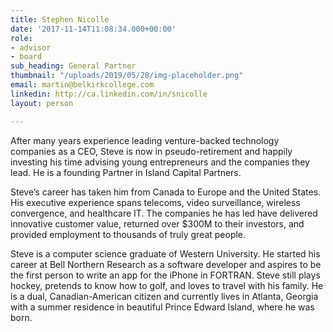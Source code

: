 ```yaml
---
title: Stephen Nicolle
date: '2017-11-14T11:08:34.000+00:00'
role:
- advisor
- board
sub_heading: General Partner
thumbnail: "/uploads/2019/05/28/img-placeholder.png"
email: martin@belkirkcollege.com
linkedin: http://ca.linkedin.com/in/snicolle
layout: person

---
```

After many years experience leading venture-backed technology companies as a CEO, Steve is now in pseudo-retirement and happily investing his time advising young entrepreneurs and the companies they lead. He is a founding Partner in Island Capital Partners.

Steve’s career has taken him from Canada to Europe and the United States. His executive experience spans telecoms, video surveillance, wireless convergence, and healthcare IT. The companies he has led have delivered innovative customer value, returned over $300M to their investors, and provided employment to thousands of truly great people.

Steve is a computer science graduate of Western University. He started his career at Bell Northern Research as a software developer and aspires to be the first person to write an app for the iPhone in FORTRAN. Steve still plays hockey, pretends to know how to golf, and loves to travel with his family. He is a dual, Canadian-American citizen and currently lives in Atlanta, Georgia with a summer residence in beautiful Prince Edward Island, where he was born.